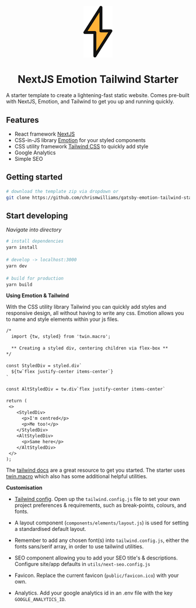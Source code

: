 <p align="center">
  <a href="https://www.gatsbyjs.org">
    <img alt="Starter Logo" src="./public/icon.png" width="80" />
  </a>
</p>
<h1 align="center">
  NextJS Emotion Tailwind Starter
</h1>

A starter template to create a lightening-fast static website. Comes pre-built with NextJS, Emotion, and Tailwind to get you up and running quickly.

## Features

- React framework [NextJS](https://www.nextjs.org/)
- CSS-in-JS library [Emotion](https://emotion.sh/) for your styled components
- CSS utility framework [Tailwind CSS](https://tailwindcss.com/docs/what-is-tailwind/) to quickly add style
- Google Analytics
- Simple SEO

## Getting started

```sh
# download the template zip via dropdown or
git clone https://github.com/chrismwilliams/gatsby-emotion-tailwind-starter.git
```

## Start developing

_Navigate into directory_

```sh
# install dependencies
yarn install

# develop -> localhost:3000
yarn dev

# build for production
yarn build
```

**Using Emotion & Tailwind**

With the CSS utility library Tailwind you can quickly add styles and responsive design, all without having to write any css. Emotion allows you to name and style elements within your js files.

```JSX
/*
  import {tw, styled} from 'twin.macro';

  ** Creating a styled div, centering children via flex-box **
*/

const StyledDiv = styled.div`
  ${tw`flex justify-center items-center`}
`

const AltStyledDiv = tw.div`flex justify-center items-center`

return (
 <>
    <StyledDiv>
      <p>I'm centred</p>
      <p>Me too!</p>
    </StyledDiv>
    <AltStyledDiv>
      <p>Same here</p>
    </AltStyledDiv>
 </>
);
```

The [tailwind docs](https://tailwindcss.com) are a great resource to get you started. The starter uses [twin.macro](https://github.com/ben-rogerson/twin.macro) which also has some additional helpful utilities.

**Customisation**

- [Tailwind config](https://tailwindcss.com/docs/configuration). Open up the `tailwind.config.js` file to set your own project preferences & requirements, such as break-points, colours, and fonts.

- A layout component (`components/elements/layout.js`) is used for setting a standardised default layout.

- Remember to add any chosen font(s) into `tailwind.config.js`, either the fonts sans/serif array, in order to use tailwind utilities.

- SEO component allowing you to add your SEO title's & descriptions. Configure site/app defaults in `utils/next-seo.config.js`

- Favicon. Replace the current favicon (`public/favicon.ico`) with your own.

- Analytics. Add your google analytics id in an .env file with the key `GOOGLE_ANALYTICS_ID`.
